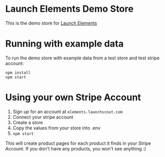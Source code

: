 # Launch Elements Demo Store

This is the demo store for [Launch Elements](https://elements.launchscout.com)

# Running with example data

To run the demo store with example data from a test store and test stripe account:

```
npm install
npm start
```

# Using your own Stripe Account

1. Sign up for an account at `elements.launchscout.com`
2. Connect your stripe account
3. Create a store
4. Copy the values from your store into .env
5. `npm start`

This will create product pages for each product it finds in your Stripe Account. If you don't have any products, you won't see anything :)


